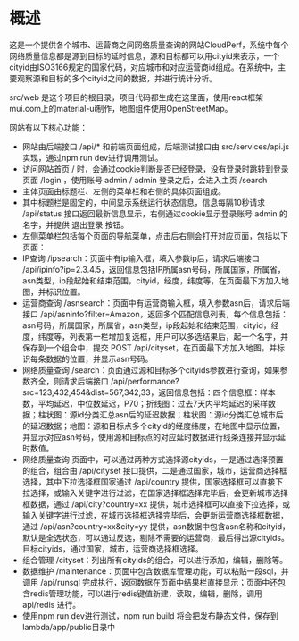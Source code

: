 
# 概述

这是一个提供各个城市、运营商之间网络质量查询的网站CloudPerf，系统中每个网络质量信息都是源到目标的延时信息，源和目标都可以用cityid来表示，一个cityid由ISO3166规定的国家代码，对应城市和对应运营商id组成。在系统中，主要观察源和目标的多个cityid之间的数据，并进行统计分析。

src/web 是这个项目的根目录，项目代码都生成在这里面，使用react框架mui.com上的material-ui制作，地图组件使用OpenStreetMap。

网站有以下核心功能：

* 网站由后端接口 /api/* 和前端页面组成，后端测试接口由 src/services/api.js 实现，通过npm run dev进行调用测试。
* 访问网站首页 / 时，会通过cookie判断是否已经登录，没有登录时跳转到登录页面 /login ，使用账号 admin / admin 登录之后，会进入主页 /search
* 主体页面由标题栏、左侧的菜单栏和右侧的具体页面组成。
* 其中标题栏是固定的，中间显示系统运行状态信息，信息每隔10秒请求 /api/status 接口返回最新信息显示，右侧通过cookie显示登录账号 admin 的名字，并提供 退出登录 按钮。
* 左侧菜单栏包括每个页面的导航菜单，点击后右侧会打开对应页面，包括以下页面：
 * IP查询 /ipsearch：页面中有ip输入框，填入参数ip后，请求后端接口 /api/ipinfo?ip=2.3.4.5，返回信息包括IP所属asn号码，所属国家，所属省，asn类型，ip段起始和结束范围，cityid，经度，纬度等，在页面最下方加入地图，并标识位置。
 * 运营商查询 /asnsearch：页面中有运营商输入框，填入参数asn后，请求后端接口 /api/asninfo?filter=Amazon，返回多个匹配信息列表，每个信息包括：asn号码，所属国家，所属省，asn类型，ip段起始和结束范围，cityid，经度，纬度等，列表第一栏增加复选框，用户可以多选结果后，起一个名字，并保存到一个组合中，提交 POST /api/cityset，在页面最下方加入地图，并标识每条数据的位置，并显示asn号码。
 * 网络质量查询 /search：页面通过源和目标多个cityids参数进行查询，如果参数齐全，则请求后端接口 /api/performance?src=123,432,454&dist=567,342,33，返回信息包括：四个信息框：样本数，平均延迟，中位数延迟，P70；折线图：过去7天内平均延迟的采样数据；柱状图：源id分类汇总asn后的延迟数据；柱状图：源id分类汇总城市后的延迟数据；地图：源和目标点多个cityid的经度纬度，在地图中显示位置，并显示对应asn号码，使用源和目标点的对应延时数据进行线条连接并显示延时数值。
 * 网络质量查询 页面中，可以通过两种方式选择源cityids，一是通过选择预置的组合，组合由 /api/cityset 接口提供，二是通过国家，城市，运营商选择框选择，其中下拉选择框国家通过 /api/country 提供，国家选择框可以直接下拉选择，或输入关键字进行过滤，在国家选择框选择完毕后，会更新城市选择框数据，通过 /api/city?country=xx 提供，城市选择框可以直接下拉选择，或输入关键字进行过滤，在城市选择框选择完毕后，会更新运营商选择框数据，通过 /api/asn?country=xx&city=yy 提供，asn数据中包含asn名称和cityid，默认是全选状态，可以通过反选，剔除不需要的运营商，最后得出源cityids。目标cityids，通过国家，城市，运营商选择框选择。
 * 组合管理 /cityset：列出所有cityids的组合，可以进行添加，编辑，删除等。
 * 数据维护 /maintenance：页面中包含数据库管理功能，可以粘贴一段sql，并调用 /api/runsql 完成执行，返回数据在页面中结果栏直接显示；页面中还包含redis管理功能，可以进行redis键值新建，读取，编辑，删除，调用api/redis 进行。
 * 使用npm run dev进行测试，npm run build 将会把发布静态文件，保存到 lambda/app/public目录中
